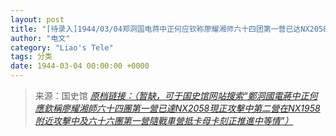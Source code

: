 ```yaml
---
layout: post
title: "[待录入]1944/03/04郑洞国电蒋中正何应钦称廖耀湘师六十四团第一营已达NX2058现正攻击中第二营在NX1958附近攻击中及六十六团第一营随战车营抵卡母卡刻正推进中等情"
author: "电文"
category: "Liao's Tele"
tags: 分类
date: 1944-03-04 00:00:00 +0000
---
```

> 来源：国史馆 [*原档链接：（暂缺，可于国史馆网站搜索“鄭洞國電蔣中正何應欽稱廖耀湘師六十四團第一營已達NX2058現正攻擊中第二營在NX1958附近攻擊中及六十六團第一營隨戰車營抵卡母卡刻正推進中等情”）*]()
